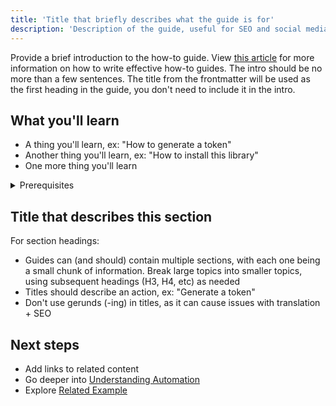 ```yaml
---
title: 'Title that briefly describes what the guide is for'
description: 'Description of the guide, useful for SEO and social media links'
---
```


Provide a brief introduction to the how-to guide. View [this article](https://diataxis.fr/how-to-guides/) for more information on how to write effective how-to guides. The intro should be no more than a few sentences.
The title from the frontmatter will be used as the first heading in the guide, you don't need to include it in the intro.

## What you'll learn

- A thing you'll learn, ex: "How to generate a token"
- Another thing you'll learn, ex: "How to install this library"
- One more thing you'll learn

<details>
  <summary>Prerequisites</summary>

To follow the steps in this guide, you'll need:

- A prerequisite, ex: "Familiarity with [Asset definitions](/concepts/assets)"
- Another prerequisite, ex: "To install this library"
- One more

</details>

## Title that describes this section

For section headings:

- Guides can (and should) contain multiple sections, with each one being a small chunk of information. Break large topics into smaller topics, using subsequent headings (H3, H4, etc) as needed
- Titles should describe an action, ex: "Generate a token"
- Don't use gerunds (-ing) in titles, as it can cause issues with translation + SEO

## Next steps

- Add links to related content
- Go deeper into [Understanding Automation](/concepts/understanding-automation)
- Explore [Related Example](/)
